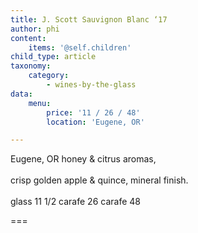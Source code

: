 ```yaml
---
title: J. Scott Sauvignon Blanc ‘17
author: phi
content:
    items: '@self.children'
child_type: article
taxonomy:
    category:
        - wines-by-the-glass
data:
    menu:
        price: '11 / 26 / 48'
        location: 'Eugene, OR'

---
```


<span class="loc">Eugene, OR</span> honey & citrus          aromas,<br></br>          crisp golden apple & quince, mineral finish.<br></br>          glass <span class="price">11</span> 1/2 carafe <span class="price">26</span> carafe <span class="price">48</span>

===
